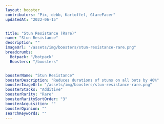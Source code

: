 ```yaml
---
layout: booster
contributors: "Pix, debb, Kartoffel, GlareFacer"
updatedAt: "2022-06-15"


title: "Stun Resistance (Rare)"
name: "Stun Resistance"
description: ""
imageUrl: "/assets/img/boosters/stun-resistance-rare.png"
breadcrumbs:
  Botpack: "/botpack"
  Boosters: "/boosters"


boosterName: "Stun Resistance"
boosterDescription: "Reduces durations of stuns on all bots by 40%"
boosterImageUrl: "/assets/img/boosters/stun-resistance-rare.png"
boosterStacks: "Additive"
boosterRarity: "Rare"
boosterRaritySortOrder: "3"
boosterAcquisition: ""
boosterOpinion: ""
searchKeywords: ""
---
```



